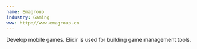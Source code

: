 ```yaml
---
name: Emagroup
industry: Gaming
www: http://www.emagroup.cn
---
```

Develop mobile games. Elixir is used for building game management tools.
